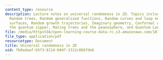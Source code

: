 ```yaml
---
content_type: resource
description: Lecture notes on universal randomness in 2D. Topics include Random processes,
  Random trees, Random generalized functions, Random curves and loop ensembles, Random
  surfaces, Random growth trajectories, Imaginary geometry, Conformal welding and
  the quantum zipper, Mating trees and the peanosphere, and Quantum Loewner evolution.
file: /media/https%3A/open-learning-course-data-rc.s3.amazonaws.com/18-177-universal-random-structures-in-2d-fall-2015/fb0adaafb5f38114b0471312c8687de6_MIT18_177F15_LECNOTES.pdf
file_type: application/pdf
resourcetype: Document
title: Universal randomness in 2D
uid: fb0adaaf-b5f3-8114-b047-1312c8687de6
---
```

